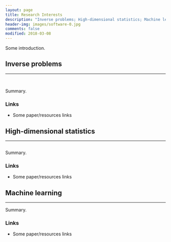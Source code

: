 ```yaml
---
layout: page
title: Research Interests
description: "Inverse problems; High-dimensional statistics; Machine learning"
header-img: images/software-0.jpg
comments: false
modified: 2018-03-08
---
```


Some introduction.

## Inverse problems
-----

<figure class="third">
    <img src="{{ site.url }}/images/research/bcc.png" alt="">
    <img src="{{ site.url }}/images/research/hex.png" alt="">
    <img src="{{ site.url }}/images/research/gyroid.png" alt="">
</figure>

Summary.

### Links

* Some paper/resources links

## High-dimensional statistics
-----

<figure>
    <img src="{{ site.url }}/images/research/peo.png" alt="">
</figure>

Summary.

### Links

* Some paper/resources links

## Machine learning
-----

Summary.

### Links

* Some paper/resources links
